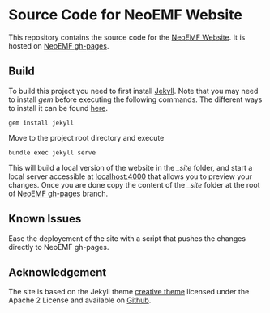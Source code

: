 # Source Code for NeoEMF Website

This repository contains the source code for the [NeoEMF Website](www.neoemf.com). It is hosted on [NeoEMF gh-pages](https://github.com/atlanmod/NeoEMF/tree/gh-pages).

## Build

To build this project you need to first install [Jekyll](https://jekyllrb.com/). Note that you may need to install *gem* before executing the following commands. The different ways to install it can be found [here](https://www.ruby-lang.org/en/downloads/).

    gem install jekyll
Move to the project root directory and execute

    bundle exec jekyll serve
This will build a local version of the website in the *_site* folder, and start a local server accessible at [localhost:4000](localhost:4000) that allows you to preview your changes. Once you are done copy the content of the *_site* folder at the root of [NeoEMF gh-pages](https://github.com/atlanmod/NeoEMF/tree/gh-pages) branch.

## Known Issues

Ease the deployement of the site with a script that pushes the changes directly to NeoEMF gh-pages.

## Acknowledgement

The site is based on the Jekyll theme [creative theme](http://jekyllthemes.org/themes/creative-theme/) licensed under the Apache 2 License and available on [Github](https://github.com/volny/creative-theme-jekyll).
